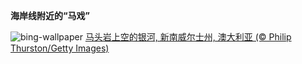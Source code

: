 
**海岸线附近的“马戏”**

![bing-wallpaper](https://www.bing.com/th?id=OHR.HorseheadRock_ZH-CN9319651125_1920x1080.jpg)
[马头岩上空的银河, 新南威尔士州, 澳大利亚 (© Philip Thurston/Getty Images)](https://www.bing.com/search?q=%E6%BE%B3%E5%A4%A7%E5%88%A9%E4%BA%9A%E9%A9%AC%E5%A4%B4%E5%B2%A9&amp;form=hpcapt&amp;mkt=zh-cn)
  